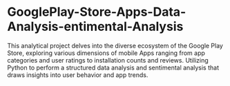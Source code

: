 # GooglePlay-Store-Apps-Data-Analysis-entimental-Analysis
This analytical project delves into the diverse ecosystem of the Google Play Store, exploring various dimensions of mobile Apps ranging from app categories and user ratings to installation counts and reviews. Utilizing Python to perform a structured data analysis and sentimental analysis that draws insights into user behavior and app trends.
